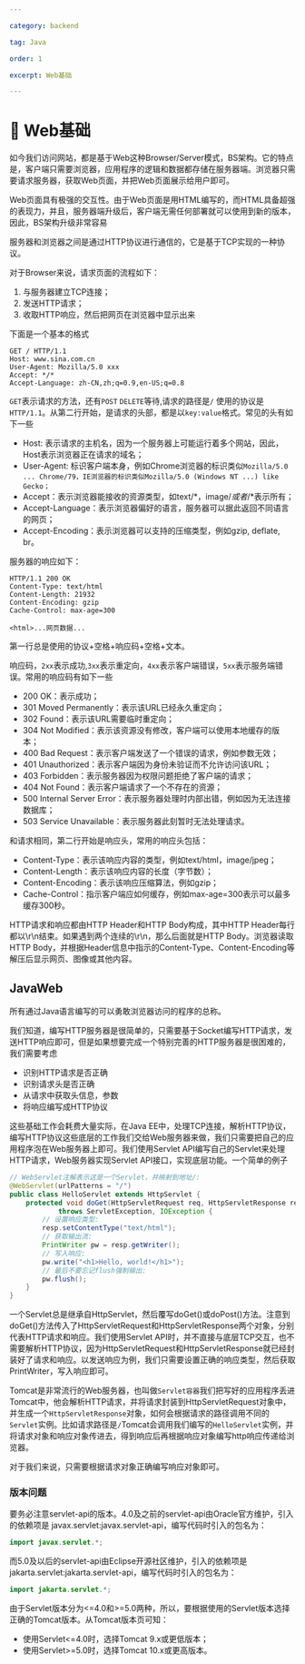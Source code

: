 ```yaml
---

category: backend

tag: Java

order: 1

excerpt: Web基础

---
```

# :frog: Web基础

如今我们访问网站，都是基于Web这种Browser/Server模式，BS架构。它的特点是，客户端只需要浏览器，应用程序的逻辑和数据都存储在服务器端。浏览器只需要请求服务器，获取Web页面，并把Web页面展示给用户即可。

Web页面具有极强的交互性。由于Web页面是用HTML编写的，而HTML具备超强的表现力，并且，服务器端升级后，客户端无需任何部署就可以使用到新的版本，因此，BS架构升级非常容易

服务器和浏览器之间是通过HTTP协议进行通信的，它是基于TCP实现的一种协议。

对于Browser来说，请求页面的流程如下：

1. 与服务器建立TCP连接；
2. 发送HTTP请求；
3. 收取HTTP响应，然后把网页在浏览器中显示出来

下面是一个基本的格式
```
GET / HTTP/1.1
Host: www.sina.com.cn
User-Agent: Mozilla/5.0 xxx
Accept: */*
Accept-Language: zh-CN,zh;q=0.9,en-US;q=0.8
```

`GET`表示请求的方法，还有`POST` `DELETE`等待,请求的路径是`/` 使用的协议是`HTTP/1.1`。从第二行开始，是请求的头部，都是以`key:value`格式。常见的头有如下一些
- Host: 表示请求的主机名，因为一个服务器上可能运行着多个网站，因此，Host表示浏览器正在请求的域名；
- User-Agent: 标识客户端本身，例如Chrome浏览器的标识类似`Mozilla/5.0 ... Chrome/79，IE浏览器的标识类似Mozilla/5.0 (Windows NT ...) like Gecko；`
- Accept：表示浏览器能接收的资源类型，如text/*，image/*或者*/*表示所有；
- Accept-Language：表示浏览器偏好的语言，服务器可以据此返回不同语言的网页；
- Accept-Encoding：表示浏览器可以支持的压缩类型，例如gzip, deflate, br。

服务器的响应如下：
```
HTTP/1.1 200 OK
Content-Type: text/html
Content-Length: 21932
Content-Encoding: gzip
Cache-Control: max-age=300

<html>...网页数据...
```

第一行总是使用的协议+空格+响应码+空格+文本。

响应码，`2xx`表示成功,`3xx`表示重定向，`4xx`表示客户端错误，`5xx`表示服务端错误。常用的响应码有如下一些
- 200 OK：表示成功；
- 301 Moved Permanently：表示该URL已经永久重定向；
- 302 Found：表示该URL需要临时重定向；
- 304 Not Modified：表示该资源没有修改，客户端可以使用本地缓存的版本；
- 400 Bad Request：表示客户端发送了一个错误的请求，例如参数无效；
- 401 Unauthorized：表示客户端因为身份未验证而不允许访问该URL；
- 403 Forbidden：表示服务器因为权限问题拒绝了客户端的请求；
- 404 Not Found：表示客户端请求了一个不存在的资源；
- 500 Internal Server Error：表示服务器处理时内部出错，例如因为无法连接数据库；
- 503 Service Unavailable：表示服务器此刻暂时无法处理请求。

和请求相同，第二行开始是响应头，常用的响应头包括：
- Content-Type：表示该响应内容的类型，例如text/html，image/jpeg；
- Content-Length：表示该响应内容的长度（字节数）；
- Content-Encoding：表示该响应压缩算法，例如gzip；
- Cache-Control：指示客户端应如何缓存，例如max-age=300表示可以最多缓存300秒。

HTTP请求和响应都由HTTP Header和HTTP Body构成，其中HTTP Header每行都以\r\n结束。如果遇到两个连续的\r\n，那么后面就是HTTP Body。浏览器读取HTTP Body，并根据Header信息中指示的Content-Type、Content-Encoding等解压后显示网页、图像或其他内容。

## JavaWeb

所有通过Java语言编写的可以勇敢浏览器访问的程序的总称。

我们知道，编写HTTP服务器是很简单的，只需要基于Socket编写HTTP请求，发送HTTP响应即可，但是如果想要完成一个特别完善的HTTP服务器是很困难的，我们需要考虑
- 识别HTTP请求是否正确
- 识别请求头是否正确
- 从请求中获取头信息，参数
- 将响应编写成HTTP协议

这些基础工作会耗费大量实际，在Java EE中，处理TCP连接，解析HTTP协议，编写HTTP协议这些底层的工作我们交给Web服务器来做，我们只需要把自己的应用程序泡在Web服务器上即可。我们使用Servlet API编写自己的Servlet来处理HTTP请求，Web服务器实现Servlet API接口，实现底层功能。一个简单的例子
```java
// WebServlet注解表示这是一个Servlet，并映射到地址/:
@WebServlet(urlPatterns = "/")
public class HelloServlet extends HttpServlet {
    protected void doGet(HttpServletRequest req, HttpServletResponse resp)
            throws ServletException, IOException {
        // 设置响应类型:
        resp.setContentType("text/html");
        // 获取输出流:
        PrintWriter pw = resp.getWriter();
        // 写入响应:
        pw.write("<h1>Hello, world!</h1>");
        // 最后不要忘记flush强制输出:
        pw.flush();
    }
}
```

一个Servlet总是继承自HttpServlet，然后覆写doGet()或doPost()方法。注意到doGet()方法传入了HttpServletRequest和HttpServletResponse两个对象，分别代表HTTP请求和响应。我们使用Servlet API时，并不直接与底层TCP交互，也不需要解析HTTP协议，因为HttpServletRequest和HttpServletResponse就已经封装好了请求和响应。以发送响应为例，我们只需要设置正确的响应类型，然后获取PrintWriter，写入响应即可。

Tomcat是非常流行的Web服务器，也叫做`Servlet容器`我们把写好的应用程序丢进Tomcat中，他会解析HTTP请求，并将请求封装到HttpServletRequest对象中，并生成一个`HttpServletResponse`对象，如何会根据请求的路径调用不同的`Servlet`实例。比如请求路径是`/`Tomcat会调用我们编写的`HelloServlet`实例，并将请求对象和响应对象传进去，得到响应后再根据响应对象编写http响应传递给浏览器。

对于我们来说，只需要根据请求对象正确编写响应对象即可。

### 版本问题
要务必注意servlet-api的版本。4.0及之前的servlet-api由Oracle官方维护，引入的依赖项是
javax.servlet:javax.servlet-api，编写代码时引入的包名为：
```java
import javax.servlet.*;
```
而5.0及以后的servlet-api由Eclipse开源社区维护，引入的依赖项是jakarta.servlet:jakarta.servlet-api，编写代码时引入的包名为：
```java
import jakarta.servlet.*;
```
由于Servlet版本分为<=4.0和>=5.0两种，所以，要根据使用的Servlet版本选择正确的Tomcat版本。从Tomcat版本页可知：

- 使用Servlet<=4.0时，选择Tomcat 9.x或更低版本；
- 使用Servlet>=5.0时，选择Tomcat 10.x或更高版本。